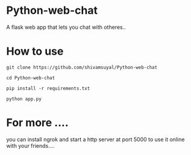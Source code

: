 # Python-web-chat 
A flask web app that lets you chat with otheres..
 
# How to use 
`git clone https://github.com/shivamsuyal/Python-web-chat `

`cd Python-web-chat `

`pip install -r requirements.txt `

`python app.py`

# For more ....
you can install ngrok and start a http server at port 5000 to use it online with your friends....
 
 
